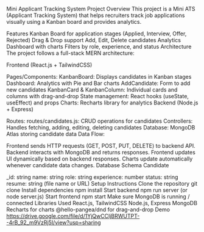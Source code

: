 Mini Applicant Tracking System
Project Overview
This project is a Mini ATS (Applicant Tracking System) that helps recruiters track job applications visually using a Kanban board and provides analytics.

Features
Kanban Board for application stages (Applied, Interview, Offer, Rejected)
Drag & Drop support
Add, Edit, Delete candidates
Analytics Dashboard with charts
Filters by role, experience, and status
Architecture
The project follows a full-stack MERN architecture:

Frontend (React.js + TailwindCSS)

Pages/Components:
KanbanBoard: Displays candidates in Kanban stages
Dashboard: Analytics with Pie and Bar charts
AddCandidate: Form to add new candidates
KanbanCard & KanbanColumn: Individual cards and columns with drag-and-drop
State management: React hooks (useState, useEffect) and props
Charts: Recharts library for analytics
Backend (Node.js + Express)

Routes:
routes/candidates.js: CRUD operations for candidates
Controllers:
Handles fetching, adding, editing, deleting candidates
Database:
MongoDB Atlas storing candidate data
Data Flow:

Frontend sends HTTP requests (GET, POST, PUT, DELETE) to backend API.
Backend interacts with MongoDB and returns responses.
Frontend updates UI dynamically based on backend responses.
Charts update automatically whenever candidate data changes.
Database Schema
Candidate

_id: string
name: string
role: string
experience: number
status: string
resume: string (file name or URL)
Setup Instructions
Clone the repository
git clone <repo-url>
Install dependencies
npm install
Start backend
npm run server (or node server.js)
Start frontend
npm start
Make sure MongoDB is running / connected
Libraries Used
React.js, TailwindCSS
Node.js, Express
MongoDB
Recharts for charts
@hello-pangea/dnd for drag-and-drop
Demo
https://drive.google.com/file/d/1YjQwCCIjBRWUTPT--4rB_92_m9VzRj5I/view?usp=sharing

